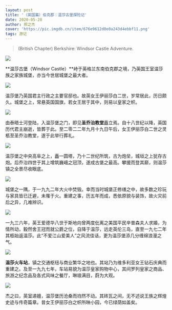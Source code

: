 ```yaml
---
layout: post
title: '（英国篇）伯克郡：温莎古堡探险记'
date: 2020-05-28
author: 郑之杰
cover: 'https://pic.imgdb.cn/item/676e9612d0e0a243d4ebbf11.png'
tags: 游记
---
```


> (British Chapter) Berkshire: Windsor Castle Adventure.

![](https://pic.imgdb.cn/item/676e9612d0e0a243d4ebbf11.png)

**温莎古堡（Windsor Castle）**峙于英格兰东南伯克郡之境，乃英国王室温莎族之家族城堡，亦当今世居城堡之最大者。

![](https://pic.imgdb.cn/item/66a0ec9fd9c307b7e94f5394.png)

温莎堡乃英国君主行政之主要官邸也。故英女王伊丽莎白二世，岁常居此，历日颇久。城堡之上，常悬英国国旗，若女王居于其中，则易以皇家之帜。

![](https://pic.imgdb.cn/item/66a0df92d9c307b7e94518e3.png)

由泰晤士河登陆，入温莎堡之门，即见**圣乔治教堂**矗立焉。自十八世纪以降，英国历代君主崩逝，皆葬于此。至二零二二年九月十九日午后，女王伊丽莎白二世之灵柩至圣乔治教堂，遂于此举行葬礼。

![](https://pic.imgdb.cn/item/66a0ece4d9c307b7e950e695.png)

温莎堡之中央高阜之上，矗一圆塔，乃十二世纪所筑，古为炮垒，城垣之上犹存古炮。后乔治四世于其上增筑巍峨之冠顶，遂成古堡之最高。攀援而登其巅，则温莎镇之全景尽收眼底。

![](https://pic.imgdb.cn/item/66a0ea43d9c307b7e94d9119.png)

城堡之一隅，于一九九二年大火中焚毁。幸而当时城堡正修缮之中，故多数之珍玩与家具皆已迁避，未罹于火。重建之事，历五年而成，悉依原貌与装饰，故火灾前后之异，几难辨识。

![](https://pic.imgdb.cn/item/66a0eb52d9c307b7e94e5f27.png)

一九三六年，英王爱德华八世于斯地向曾两度仳离之美国平民辛普森夫人求婚，为情所动，毅然舍王冠而就公爵之位，自降于温莎，远走英伦三岛，直至一九七二年其柩始返温莎。此“不爱江山爱美人”之风流佳话，更为温莎堡添几分缠绵浪漫之气。

![](https://pic.imgdb.cn/item/66a0e4a2d9c307b7e94919c8.png)

**温莎火车站**，镇之交通枢纽与商业繁华之地也。其站乃为维多利亚女王钻石庆典而重建之。及至一九九七年，车站易貌为温莎皇家购物中心，其间罗列皇家之商品、旅游之纪念品及各式风味之餐厅，琳琅满目，蔚为大观。

![](https://pic.imgdb.cn/item/66a0ee76d9c307b7e9523008.png)

杰之曰，英室递嬗，温莎堡历沧桑而岿然不动。其砖瓦之间，无不述说王族之辉煌史迹与传奇篇章。昔女王伊丽莎白之帜所映小园，今已绿荫如盖矣。
